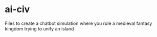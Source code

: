 # ai-civ
Files to create a chatbot simulation where you rule a medieval fantasy kingdom trying to unify an island
